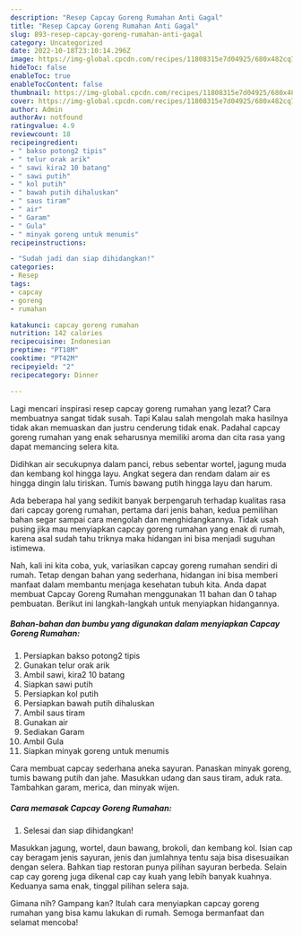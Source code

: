 ```yaml
---
description: "Resep Capcay Goreng Rumahan Anti Gagal"
title: "Resep Capcay Goreng Rumahan Anti Gagal"
slug: 893-resep-capcay-goreng-rumahan-anti-gagal
category: Uncategorized
date: 2022-10-18T23:10:14.296Z
image: https://img-global.cpcdn.com/recipes/11808315e7d04925/680x482cq70/capcay-goreng-rumahan-foto-resep-utama.jpg
hideToc: false
enableToc: true
enableTocContent: false
thumbnail: https://img-global.cpcdn.com/recipes/11808315e7d04925/680x482cq70/capcay-goreng-rumahan-foto-resep-utama.jpg
cover: https://img-global.cpcdn.com/recipes/11808315e7d04925/680x482cq70/capcay-goreng-rumahan-foto-resep-utama.jpg
author: Admin
authorAv: notfound
ratingvalue: 4.9
reviewcount: 18
recipeingredient:
- " bakso potong2 tipis"
- " telur orak arik"
- " sawi kira2 10 batang"
- " sawi putih"
- " kol putih"
- " bawah putih dihaluskan"
- " saus tiram"
- " air"
- " Garam"
- " Gula"
- " minyak goreng untuk menumis"
recipeinstructions:

- "Sudah jadi dan siap dihidangkan!"
categories:
- Resep
tags:
- capcay
- goreng
- rumahan

katakunci: capcay goreng rumahan 
nutrition: 142 calories
recipecuisine: Indonesian
preptime: "PT18M"
cooktime: "PT42M"
recipeyield: "2"
recipecategory: Dinner

---
```



Lagi mencari inspirasi resep capcay goreng rumahan yang lezat? Cara membuatnya sangat tidak susah. Tapi Kalau salah mengolah maka hasilnya tidak akan memuaskan dan justru cenderung tidak enak. Padahal capcay goreng rumahan yang enak seharusnya memiliki aroma dan cita rasa yang dapat memancing selera kita.


Didihkan air secukupnya dalam panci, rebus sebentar wortel, jagung muda dan kembang kol hingga layu. Angkat segera dan rendam dalam air es hingga dingin lalu tiriskan. Tumis bawang putih hingga layu dan harum.

Ada beberapa hal yang sedikit banyak berpengaruh terhadap kualitas rasa dari capcay goreng rumahan, pertama dari jenis bahan, kedua pemilihan bahan segar sampai cara mengolah dan menghidangkannya. Tidak usah pusing jika mau menyiapkan capcay goreng rumahan yang enak di rumah, karena asal sudah tahu triknya maka hidangan ini bisa menjadi suguhan istimewa.


Nah, kali ini kita coba, yuk, variasikan capcay goreng rumahan sendiri di rumah. Tetap dengan bahan yang sederhana, hidangan ini bisa memberi manfaat dalam membantu menjaga kesehatan tubuh kita. Anda dapat membuat Capcay Goreng Rumahan menggunakan 11 bahan dan 0 tahap pembuatan. Berikut ini langkah-langkah untuk menyiapkan hidangannya.

<!--inarticleads1-->

##### Bahan-bahan dan bumbu yang digunakan dalam menyiapkan Capcay Goreng Rumahan:

1. Persiapkan  bakso potong2 tipis
1. Gunakan  telur orak arik
1. Ambil  sawi, kira2 10 batang
1. Siapkan  sawi putih
1. Persiapkan  kol putih
1. Persiapkan  bawah putih dihaluskan
1. Ambil  saus tiram
1. Gunakan  air
1. Sediakan  Garam
1. Ambil  Gula
1. Siapkan  minyak goreng untuk menumis


Cara membuat capcay sederhana aneka sayuran. Panaskan minyak goreng, tumis bawang putih dan jahe. Masukkan udang dan saus tiram, aduk rata. Tambahkan garam, merica, dan minyak wijen. 

<!--inarticleads2-->

##### Cara memasak Capcay Goreng Rumahan:


1. Selesai dan siap dihidangkan!

Masukkan jagung, wortel, daun bawang, brokoli, dan kembang kol. Isian cap cay beragam jenis sayuran, jenis dan jumlahnya tentu saja bisa disesuaikan dengan selera. Bahkan tiap restoran punya pilihan sayuran berbeda. Selain cap cay goreng juga dikenal cap cay kuah yang lebih banyak kuahnya. Keduanya sama enak, tinggal pilihan selera saja. 

Gimana nih? Gampang kan? Itulah cara menyiapkan capcay goreng rumahan yang bisa kamu lakukan di rumah. Semoga bermanfaat dan selamat mencoba!
